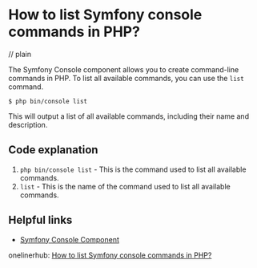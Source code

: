 # How to list Symfony console commands in PHP?
// plain

The Symfony Console component allows you to create command-line commands in PHP. To list all available commands, you can use the `list` command.

```
$ php bin/console list
```

This will output a list of all available commands, including their name and description.

## Code explanation


1. `php bin/console list` - This is the command used to list all available commands.
2. `list` - This is the name of the command used to list all available commands.

## Helpful links

- [Symfony Console Component](https://symfony.com/doc/current/components/console.html)

onelinerhub: [How to list Symfony console commands in PHP?](https://onelinerhub.com/php-symfony-console/how-to-list-symfony-console-commands-in-php)
